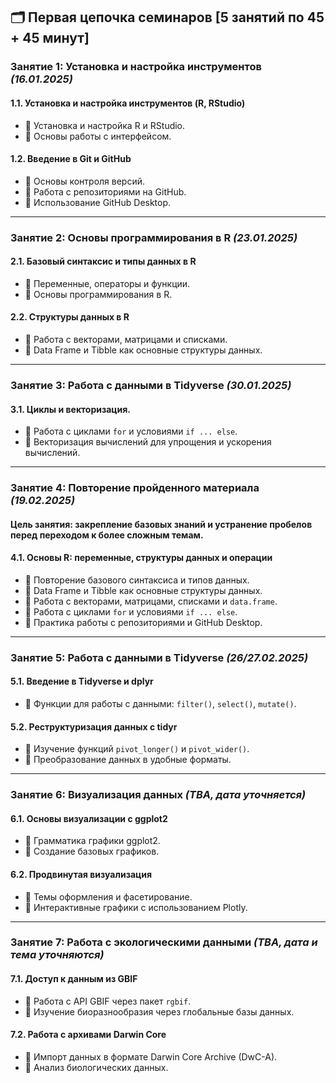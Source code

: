 ## 🗂️ Первая цепочка семинаров [5 занятий по 45 + 45 минут]

### **Занятие 1: Установка и настройка инструментов** *(16.01.2025)*  

#### 1.1. Установка и настройка инструментов (R, RStudio)
- 🔹 Установка и настройка R и RStudio.
- 🔹 Основы работы с интерфейсом.

#### 1.2. Введение в Git и GitHub
- 🔹 Основы контроля версий.
- 🔹 Работа с репозиториями на GitHub.
- 🔹 Использование GitHub Desktop.

---

### **Занятие 2: Основы программирования в R** *(23.01.2025)*  

#### 2.1. Базовый синтаксис и типы данных в R
- 🔹 Переменные, операторы и функции.
- 🔹 Основы программирования в R.

#### 2.2. Структуры данных в R
- 🔹 Работа с векторами, матрицами и списками.
- 🔹 Data Frame и Tibble как основные структуры данных.

---

### **Занятие 3: Работа с данными в Tidyverse** *(30.01.2025)*  

#### 3.1. Циклы и векторизация.
- 🔹 Работа с циклами `for` и условиями `if ... else`.
- 🔹 Векторизация вычислений для упрощения и ускорения вычислений.

---

### **Занятие 4: Повторение пройденного материала** *(19.02.2025)*

#### Цель занятия: закрепление базовых знаний и устранение пробелов перед переходом к более сложным темам.

#### 4.1. Основы R: переменные, структуры данных и операции
- 🔹 Повторение базового синтаксиса и типов данных.
- 🔹 Data Frame и Tibble как основные структуры данных.
- 🔹 Работа с векторами, матрицами, списками и `data.frame`.
- 🔹 Работа с циклами `for` и условиями `if ... else`.
- 🔹 Практика работы с репозиториями и GitHub Desktop.


---

### **Занятие 5: Работа с данными в Tidyverse** *(26/27.02.2025)*  

#### 5.1. Введение в Tidyverse и dplyr
- 🔹 Функции для работы с данными: `filter()`, `select()`, `mutate()`.

#### 5.2. Реструктуризация данных с tidyr
- 🔹 Изучение функций `pivot_longer()` и `pivot_wider()`.
- 🔹 Преобразование данных в удобные форматы.

---


### **Занятие 6: Визуализация данных** *(TBA, дата уточняется)*  

#### 6.1. Основы визуализации с ggplot2
- 🔹 Грамматика графики ggplot2.
- 🔹 Создание базовых графиков.

#### 6.2. Продвинутая визуализация
- 🔹 Темы оформления и фасетирование.
- 🔹 Интерактивные графики с использованием Plotly.

---

### **Занятие 7: Работа с экологическими данными** *(TBA, дата и тема уточняются)*  

#### 7.1. Доступ к данным из GBIF
- 🔹 Работа с API GBIF через пакет `rgbif`.
- 🔹 Изучение биоразнообразия через глобальные базы данных.

#### 7.2. Работа с архивами Darwin Core
- 🔹 Импорт данных в формате Darwin Core Archive (DwC-A).
- 🔹 Анализ биологических данных.
